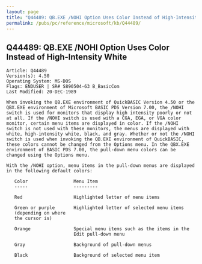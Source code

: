 ```yaml
---
layout: page
title: "Q44489: QB.EXE /NOHI Option Uses Color Instead of High-Intensity White"
permalink: /pubs/pc/reference/microsoft/kb/Q44489/
---
```


## Q44489: QB.EXE /NOHI Option Uses Color Instead of High-Intensity White

	Article: Q44489
	Version(s): 4.50
	Operating System: MS-DOS
	Flags: ENDUSER | SR# S890504-63 B_BasicCom
	Last Modified: 20-DEC-1989
	
	When invoking the QB.EXE environment of QuickBASIC Version 4.50 or the
	QBX.EXE environment of Microsoft BASIC PDS Version 7.00, the /NOHI
	switch is used for monitors that display high intensity poorly or not
	at all. If the /NOHI switch is used with a CGA, EGA, or VGA color
	monitor, certain menu items are displayed in color. If the /NOHI
	switch is not used with these monitors, the menus are displayed with
	white, high-intensity white, black, and gray. Whether or not the /NOHI
	switch is used when invoking the QB.EXE environment of QuickBASIC,
	these colors cannot be changed from the Options menu. In the QBX.EXE
	environment of BASIC PDS 7.00, the pull-down menu colors can be
	changed using the Options menu.
	
	With the /NOHI option, menu items in the pull-down menus are displayed
	in the following default colors:
	
	   Color                 Menu Item
	   -----                 ---------
	
	   Red                   Highlighted letter of menu items
	
	   Green or purple       Highlighted letter of selected menu items
	   (depending on where
	   the cursor is)
	
	   Orange                Special menu items such as the items in the
	                         Edit pull-down menu
	
	   Gray                  Background of pull-down menus
	
	   Black                 Background of selected menu item
